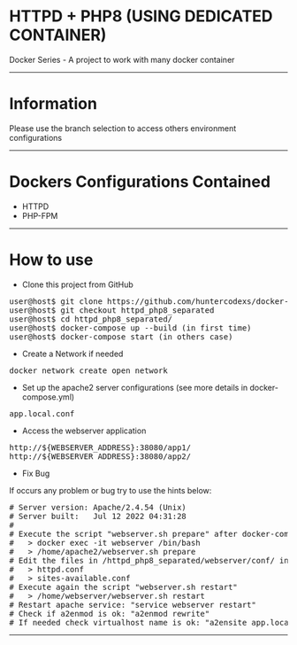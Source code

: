 
# HTTPD + PHP8 (USING DEDICATED CONTAINER)
Docker Series - A project to work with many docker container

-------------

# Information

Please use the branch selection to access others environment configurations

-------------

# Dockers Configurations Contained

- HTTPD
- PHP-FPM

-------------

# How to use


- Clone this project from GitHub

<pre>
user@host$ git clone https://github.com/huntercodexs/docker-series.git .
user@host$ git checkout httpd_php8_separated
user@host$ cd httpd_php8_separated/
user@host$ docker-compose up --build (in first time)
user@host$ docker-compose start (in others case)
</pre>

- Create a Network if needed

<pre>
docker network create open_network
</pre>

- Set up the apache2 server configurations (see more details in docker-compose.yml)

<pre>
app.local.conf
</pre>

- Access the webserver application

<pre>
http://${WEBSERVER_ADDRESS}:38080/app1/
http://${WEBSERVER_ADDRESS}:38080/app2/
</pre>

- Fix Bug

If occurs any problem or bug try to use the hints below: 

<pre>
# Server version: Apache/2.4.54 (Unix)
# Server built:   Jul 12 2022 04:31:28
#
# Execute the script "webserver.sh prepare" after docker-compose up -d
#   > docker exec -it webserver /bin/bash
#   > /home/apache2/webserver.sh prepare
# Edit the files in /httpd_php8_separated/webserver/conf/ in this project path [conf|htdocs]
#   > httpd.conf
#   > sites-available.conf
# Execute again the script "webserver.sh restart"
#   > /home/webserver/webserver.sh restart
# Restart apache service: "service webserver restart"
# Check if a2enmod is ok: "a2enmod rewrite"
# If needed check virtualhost name is ok: "a2ensite app.local.conf"
</pre>

-------------

